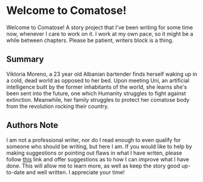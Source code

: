 # Welcome to Comatose!

Welcome to Comatose! A story project that I've been writing for some time now, whenever I care to work on it. I work at my own pace, so it might be a while between chapters. Please be patient, writers block is a thing.

## Summary

Viktoria Moreno, a 23 year old Albanian bartender finds herself waking up in a cold, dead world as opposed to her bed. Upon meeting Uni, an artificial intelligence built by the former inhabitants of the world, she learns she's been sent into the future, one which Humanity struggles to fight against extinction. Meanwhile, her family struggles to protect her comatose body from the revolution rocking their country. 

## Authors Note

I am not  a professional writer, nor do I read enough to even qualify for someone who should be writing, but here I am. If you would like to help by making suggestions or pointing out flaws in what I have writen, please follow [this](https://mkdocs.org) link and offer suggestions as to how I can improve what I have done. This will allow me to learn more, as well as keep the story good up-to-date and well written. I appreciate your time!